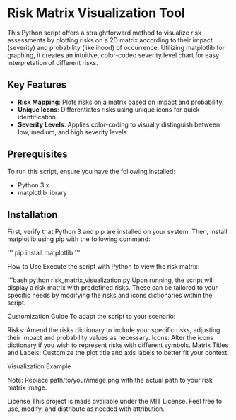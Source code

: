 # Risk Matrix Visualization Tool

This Python script offers a straightforward method to visualize risk assessments by plotting risks on a 2D matrix according to their impact (severity) and probability (likelihood) of occurrence. Utilizing matplotlib for graphing, it creates an intuitive, color-coded severity level chart for easy interpretation of different risks.

## Key Features

- **Risk Mapping**: Plots risks on a matrix based on impact and probability.
- **Unique Icons**: Differentiates risks using unique icons for quick identification.
- **Severity Levels**: Applies color-coding to visually distinguish between low, medium, and high severity levels.

## Prerequisites

To run this script, ensure you have the following installed:
- Python 3.x
- matplotlib library

## Installation

First, verify that Python 3 and pip are installed on your system. Then, install matplotlib using pip with the following command:

'''
pip install matplotlib
'''

How to Use
Execute the script with Python to view the risk matrix:

'''bash
python risk_matrix_visualization.py
Upon running, the script will display a risk matrix with predefined risks. These can be tailored to your specific needs by modifying the risks and icons dictionaries within the script.

Customization Guide
To adapt the script to your scenario:

Risks: Amend the risks dictionary to include your specific risks, adjusting their impact and probability values as necessary.
Icons: Alter the icons dictionary if you wish to represent risks with different symbols.
Matrix Titles and Labels: Customize the plot title and axis labels to better fit your context.

Visualization Example

Note: Replace path/to/your/image.png with the actual path to your risk matrix image.

License
This project is made available under the MIT License. Feel free to use, modify, and distribute as needed with attribution.





